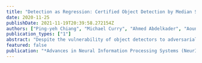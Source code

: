 ```yaml
---
title: "Detection as Regression: Certified Object Detection by Median Smoothing"
date: 2020-11-25
publishDate: 2021-11-19T20:39:58.272154Z
authors: ["Ping-yeh Chiang", "Michael Curry", "Ahmed Abdelkader", "Aounon Kumar", "John Dickerson", "Tom Goldstein"]
publication_types: ["1"]
abstract: "Despite the vulnerability of object detectors to adversarial attacks, very few defenses are known to date. While adversarial training can improve the empirical robustness of image classifiers, a direct extension to object detection is very expensive. This work is motivated by recent progress on certified classification by randomized smoothing. We start by presenting a reduction from object detection to a regression problem. Then, to enable certified regression, where standard mean smoothing fails, we propose median smoothing, which is of independent interest. We obtain the first model-agnostic, training-free, and certified defense for object detection against -bounded attacks."
featured: false
publication: "*Advances in Neural Information Processing Systems (NeurIPS)*"
---
```

